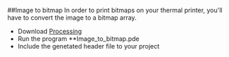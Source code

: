 ##Image to bitmap
In order to print bitmaps on your thermal printer, you'll have to convert the image to a bitmap array.

* Download [Processing](https://processing.org/download/)
* Run the program **Image_to_bitmap.pde
* Include the genetated header file to your project